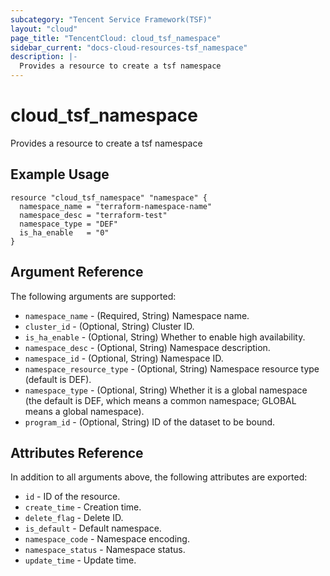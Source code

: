 ```yaml
---
subcategory: "Tencent Service Framework(TSF)"
layout: "cloud"
page_title: "TencentCloud: cloud_tsf_namespace"
sidebar_current: "docs-cloud-resources-tsf_namespace"
description: |-
  Provides a resource to create a tsf namespace
---
```


# cloud_tsf_namespace

Provides a resource to create a tsf namespace

## Example Usage

```hcl
resource "cloud_tsf_namespace" "namespace" {
  namespace_name = "terraform-namespace-name"
  namespace_desc = "terraform-test"
  namespace_type = "DEF"
  is_ha_enable   = "0"
}
```

## Argument Reference

The following arguments are supported:

* `namespace_name` - (Required, String) Namespace name.
* `cluster_id` - (Optional, String) Cluster ID.
* `is_ha_enable` - (Optional, String) Whether to enable high availability.
* `namespace_desc` - (Optional, String) Namespace description.
* `namespace_id` - (Optional, String) Namespace ID.
* `namespace_resource_type` - (Optional, String) Namespace resource type (default is DEF).
* `namespace_type` - (Optional, String) Whether it is a global namespace (the default is DEF, which means a common namespace; GLOBAL means a global namespace).
* `program_id` - (Optional, String) ID of the dataset to be bound.

## Attributes Reference

In addition to all arguments above, the following attributes are exported:

* `id` - ID of the resource.
* `create_time` - Creation time.
* `delete_flag` - Delete ID.
* `is_default` - Default namespace.
* `namespace_code` - Namespace encoding.
* `namespace_status` - Namespace status.
* `update_time` - Update time.


